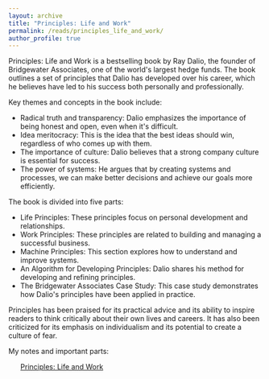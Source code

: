 ```yaml
---
layout: archive
title: "Principles: Life and Work"
permalink: /reads/principles_life_and_work/
author_profile: true
---
```


Principles: Life and Work is a bestselling book by Ray Dalio, the founder of Bridgewater Associates, one of the world's largest hedge funds. The book outlines a set of principles that Dalio has developed over his career, which he believes have led to his success both personally and professionally.

Key themes and concepts in the book include:

- Radical truth and transparency: Dalio emphasizes the importance of being honest and open, even when it's difficult.
- Idea meritocracy: This is the idea that the best ideas should win, regardless of who comes up with them.
- The importance of culture: Dalio believes that a strong company culture is essential for success.
- The power of systems: He argues that by creating systems and processes, we can make better decisions and achieve our goals more efficiently.

The book is divided into five parts:

- Life Principles: These principles focus on personal development and relationships.
- Work Principles: These principles are related to building and managing a successful business.
- Machine Principles: This section explores how to understand and improve systems.
- An Algorithm for Developing Principles: Dalio shares his method for developing and refining principles.
- The Bridgewater Associates Case Study: This case study demonstrates how Dalio's principles have been applied in practice.

Principles has been praised for its practical advice and its ability to inspire readers to think critically about their own lives and careers. It has also been criticized for its emphasis on individualism and its potential to create a culture of fear.


My notes and important parts:



<ul><a href="{{ site.baseurl }}/reads/principles_life_and_work/notes">Principles: Life and Work</a></ul>
